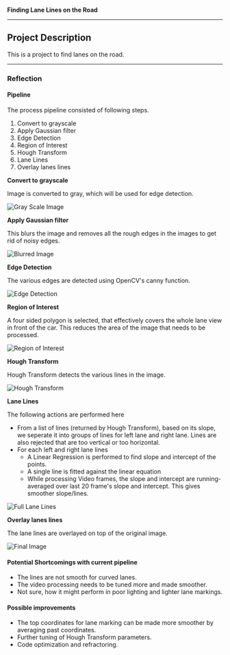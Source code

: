 **Finding Lane Lines on the Road**

---
## Project Description

This is a project to find lanes on the road.

---


### Reflection

####  Pipeline

The process pipeline consisted of following steps.


1. Convert to grayscale
2. Apply Gaussian filter
3. Edge Detection
4. Region of Interest
5. Hough Transform
7. Lane Lines
8. Overlay lanes lines


**Convert to grayscale**

Image is converted to gray, which will be used for edge detection.

<img src="readmeimages/gray_scale.png" alt="Gray Scale Image" />

**Apply Gaussian filter**

This blurs the image and removes all the rough edges in the images to get rid of noisy edges.

<img src="readmeimages/blurred.png" alt="Blurred Image" />

**Edge Detection**

The various edges are detected using OpenCV's canny function.

<img src="readmeimages/edge_detection.png" alt="Edge Detection" />

**Region of Interest**

A four sided polygon is selected, that effectively covers the whole lane view in front of the car. This reduces the area of the image that needs to be processed.

<img src="readmeimages/region_of_interest.png" alt="Region of Interest" />


**Hough Transform**

Hough Transform detects the various lines in the image.

<img src="readmeimages/hough_lines.png" alt="Hough Transform" />


**Lane Lines**

The following actions are performed here

* From a list of lines (returned by Hough Transform), based on its slope, we seperate it into groups of lines for left lane and right lane. Lines are also rejected that are too vertical or too horizontal.
* For each left and right lane lines
  * A Linear Regression is performed to find slope and intercept of the points.
  * A single line is fitted against the linear equation
  * While processing Video frames, the slope and intercept are running-averaged over last 20 frame's slope and intercept. This gives smoother slope/lines.

<img src="readmeimages/lane_markings.png" alt="Full Lane Lines" />

**Overlay lanes lines**

The lane lines are overlayed on top of the original image.

<img src="readmeimages/final_processed_image.png" alt="Final Image" />








#### Potential Shortcomings with current pipeline

* The lines are not smooth for curved lanes.
* The video processing needs to be tuned more and made smoother.
* Not sure, how it might perform in poor lighting and lighter lane markings.



#### Possible improvements

* The top coordinates for lane marking can be made more smoother by averaging past coordinates.
* Further tuning of Hough Transform parameters.
* Code optimization and refractoring.
